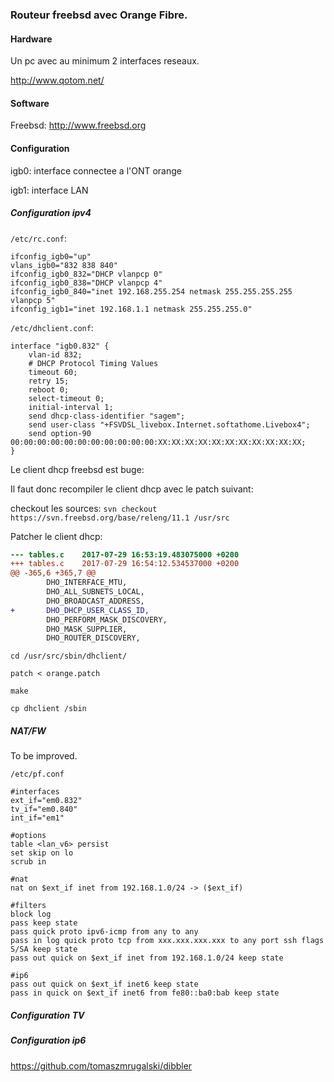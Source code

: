 ### Routeur freebsd avec Orange Fibre.

#### Hardware

Un pc avec au minimum 2 interfaces reseaux.

http://www.qotom.net/

#### Software

Freebsd: http://www.freebsd.org

#### Configuration

igb0: interface connectee a l'ONT orange

igb1: interface LAN

##### Configuration ipv4

`/etc/rc.conf`:

```
ifconfig_igb0="up"
vlans_igb0="832 838 840"
ifconfig_igb0_832="DHCP vlanpcp 0"
ifconfig_igb0_838="DHCP vlanpcp 4"
ifconfig_igb0_840="inet 192.168.255.254 netmask 255.255.255.255 vlanpcp 5"
ifconfig_igb1="inet 192.168.1.1 netmask 255.255.255.0"
```
`/etc/dhclient.conf`:

```
interface "igb0.832" {
    vlan-id 832;
    # DHCP Protocol Timing Values
    timeout 60;
    retry 15;
    reboot 0;
    select-timeout 0;
    initial-interval 1;
    send dhcp-class-identifier "sagem";
    send user-class "+FSVDSL_livebox.Internet.softathome.Livebox4";
    send option-90 00:00:00:00:00:00:00:00:00:00:00:XX:XX:XX:XX:XX:XX:XX:XX:XX:XX:XX;
}
```

Le client dhcp freebsd est buge:

Il faut donc recompiler le client dhcp avec le patch suivant:

checkout les sources:
`svn checkout https://svn.freebsd.org/base/releng/11.1 /usr/src`


Patcher le client dhcp:

```diff
--- tables.c    2017-07-29 16:53:19.483075000 +0200
+++ tables.c    2017-07-29 16:54:12.534537000 +0200
@@ -365,6 +365,7 @@
        DHO_INTERFACE_MTU,
        DHO_ALL_SUBNETS_LOCAL,
        DHO_BROADCAST_ADDRESS,
+       DHO_DHCP_USER_CLASS_ID,
        DHO_PERFORM_MASK_DISCOVERY,
        DHO_MASK_SUPPLIER,
        DHO_ROUTER_DISCOVERY,
```
`cd /usr/src/sbin/dhclient/`

`patch < orange.patch`

`make`

`cp dhclient /sbin`

##### NAT/FW

To be improved.


`/etc/pf.conf`


```
#interfaces
ext_if="em0.832"
tv_if="em0.840"
int_if="em1"

#options
table <lan_v6> persist
set skip on lo
scrub in

#nat
nat on $ext_if inet from 192.168.1.0/24 -> ($ext_if)

#filters
block log
pass keep state
pass quick proto ipv6-icmp from any to any
pass in log quick proto tcp from xxx.xxx.xxx.xxx to any port ssh flags S/SA keep state
pass out quick on $ext_if inet from 192.168.1.0/24 keep state

#ip6 
pass out quick on $ext_if inet6 keep state
pass in quick on $ext_if inet6 from fe80::ba0:bab keep state
```

##### Configuration TV

##### Configuration ip6

https://github.com/tomaszmrugalski/dibbler
